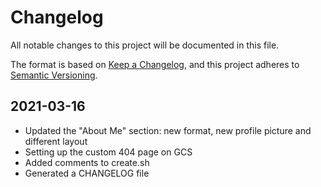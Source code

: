 # Changelog

All notable changes to this project will be documented in this file.

The format is based on [Keep a Changelog](https://keepachangelog.com/en/1.0.0/),
and this project adheres to [Semantic Versioning](https://semver.org/spec/v2.0.0.html).


## 2021-03-16

- Updated the "About Me" section: new format, new profile picture and different layout 
- Setting up the custom 404 page on GCS 
- Added comments to create.sh 
- Generated a CHANGELOG file 

